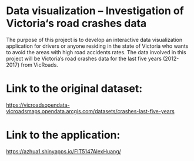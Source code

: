 # Data visualization – Investigation of Victoria‘s road crashes data  
The purpose of this project is to develop an interactive data visualization application for drivers or anyone residing in the state of Victoria who wants to avoid the areas with high road accidents rates. The data involved in this project will be Victoria’s road crashes data for the last five years (2012-2017) from VicRoads.

# Link to the original dataset:
https://vicroadsopendata-vicroadsmaps.opendata.arcgis.com/datasets/crashes-last-five-years

# Link to the application:
https://azhua1.shinyapps.io/FIT5147AlexHuang/
